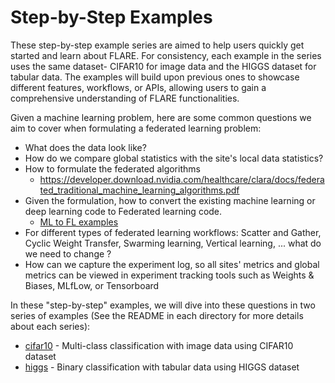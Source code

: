 #  Step-by-Step Examples

These step-by-step example series are aimed to help users quickly get started and learn about FLARE.
For consistency, each example in the series uses the same dataset- CIFAR10 for image data and the HIGGS dataset for tabular data.
The examples will build upon previous ones to showcase different features, workflows, or APIs, allowing users to gain a comprehensive understanding of FLARE functionalities.

Given a machine learning problem, here are some common questions we aim to cover when formulating a federated learning problem:

* What does the data look like?
* How do we compare global statistics with the site's local data statistics? 
* How to formulate the federated algorithms
  * https://developer.download.nvidia.com/healthcare/clara/docs/federated_traditional_machine_learning_algorithms.pdf
* Given the formulation, how to convert the existing machine learning or deep learning code to Federated learning code.
  * [ML to FL examples](https://github.com/NVIDIA/NVFlare/blob/main/examples/hello-world/ml-to-fl/README.md)
* For different types of federated learning workflows: Scatter and Gather, Cyclic Weight Transfer, Swarming learning, 
Vertical learning, ... what do we need to change ?
* How can we capture the experiment log, so all sites' metrics and global metrics can be viewed in experiment tracking tools such as Weights & Biases, MLfLow, or Tensorboard

In these "step-by-step" examples, we will dive into these questions in two series of examples (See the README in each directory for more details about each series):

* [cifar10](cifar10) - Multi-class classification with image data using CIFAR10 dataset
* [higgs](higgs) - Binary classification with tabular data using HIGGS dataset


